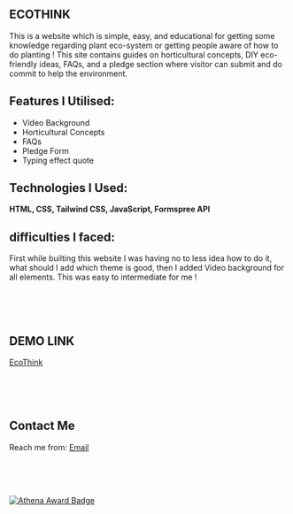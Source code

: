 ## ECOTHINK
This is a website which is simple, easy, and educational for getting some knowledge regarding plant eco-system or getting people aware of how to do planting ! This site contains guides on horticultural concepts, DIY eco-friendly ideas, FAQs, and a pledge section where visitor can submit and do commit to help the environment. 


## Features I Utilised:
- Video Background
- Horticultural Concepts
- FAQs
- Pledge Form
- Typing effect quote

## Technologies I Used:
<b> HTML, CSS, Tailwind CSS, JavaScript, Formspree API </b>



## difficulties I faced:
First while builting this website I was having no to less idea how to do it, what should I add which theme is good, then I added Video background for all elements. This was easy to intermediate for me ! 

<br><br><br>

## DEMO LINK 
[EcoThink](https://madiha-mubeen.github.io/EcoMind/)

<br><br><br>

## Contact Me
Reach me from:
[Email](mailto:madihamubeenhawaldar@gmail.com)


<br><br><br>

[![Athena Award Badge](https://img.shields.io/endpoint?url=https%3A%2F%2Faward.athena.hackclub.com%2Fapi%2Fbadge)](https://award.athena.hackclub.com?utm_source=readme)